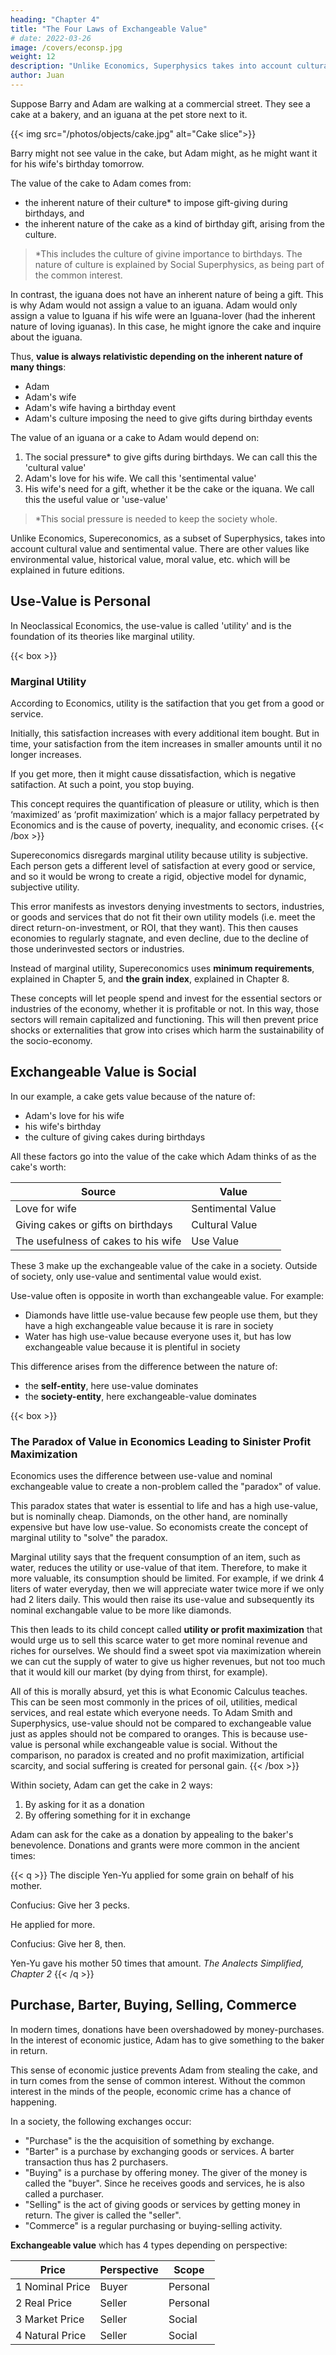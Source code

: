 ```yaml
---
heading: "Chapter 4"
title: "The Four Laws of Exchangeable Value"
# date: 2022-03-26
image: /covers/econsp.jpg
weight: 12
description: "Unlike Economics, Superphysics takes into account cultural value and sentimental value. There are other values like environmental value, historical value, moral value, etc. which will be explained in future editions."
author: Juan
---
```



Suppose Barry and Adam are walking at a commercial street. They see a cake at a bakery, and an iguana at the pet store next to it. 


{{< img src="/photos/objects/cake.jpg" alt="Cake slice">}}

  
Barry might not see value in the cake, but Adam might, as he might want it for his wife's birthday tomorrow. 

The value of the cake to Adam comes from:
- the inherent nature of their culture* to impose gift-giving during birthdays, and
- the inherent nature of the cake as a kind of birthday gift, arising from the culture.  
<!--    dharma or tao (nature) of
- the tao (nature) of the cake as being a kind of gift.  -->

> *This includes the culture of givine importance to birthdays. The nature of culture is explained by Social Superphysics, as being part of the common interest.


In contrast, the iguana does not have an inherent nature of being a gift. This is why Adam would not assign a value to an iguana. Adam would only assign a value to Iguana if his wife were an Iguana-lover (had the inherent nature of loving iguanas). In this case, he might ignore the cake and inquire about the iguana.

<!-- This tao is not present in Mr. A and so he sees no value in the cake.   -->

Thus, **value is always relativistic depending on the inherent nature of many things**:
- Adam
- Adam's wife
- Adam's wife having a birthday event
- Adam's culture imposing the need to give gifts during birthday events

The value of an iguana or a cake to Adam would depend on:

1. The social pressure* to give gifts during birthdays. We can call this the 'cultural value'
2. Adam's love for his wife. We call this 'sentimental value'
3. His wife's need for a gift, whether it be the cake or the iquana. We call this the useful value or 'use-value' 

> *This social pressure is needed to keep the society whole. 


Unlike Economics, Supereconomics, as a subset of Superphysics, takes into account cultural value and sentimental value. There are other values like environmental value, historical value, moral value, etc. which will be explained in future editions.  


## Use-Value is Personal

In Neoclassical Economics, the use-value is called 'utility' and is the foundation of its theories like marginal utility.


{{< box >}}
### Marginal Utility

According to Economics, utility is the satifaction that you get from a good or service.

Initially, this satisfaction increases with every additional item bought. But in time, your satisfaction from the item increases in smaller amounts until it no longer increases.

<!-- At this point, you say you have all the items that you need.  -->

If you get more, then it might cause dissatisfaction, which is negative satifaction. At such a point, you stop buying. 

This concept requires the quantification of pleasure or utility, which is then ‘maximized’ as ‘profit maximization’ which is a major  fallacy perpetrated by Economics and is the cause of poverty, inequality, and economic crises. 
{{< /box >}}

<!--  to the general society and the personal self, just as energy has a general and special relativity.  -->

Supereconomics disregards marginal utility because utility is subjective. Each person gets a different level of satisfaction at every good or service, and so it would be wrong to create a rigid, objective model for dynamic, subjective utility. 

This error manifests as investors denying investments to sectors, industries, or goods and services that do not fit their own utility models (i.e. meet the direct return-on-investment, or ROI, that they want). This then causes economies to regularly stagnate, and even decline, due to the decline of those underinvested sectors or industries. 

Instead of marginal utility, Supereconomics uses **minimum requirements**, explained in Chapter 5, and **the grain index**, explained in Chapter 8.  

These concepts will let people spend and invest for the essential sectors or industries of the economy, whether it is profitable or not. In this way, those sectors will remain capitalized and functioning. This will then prevent price shocks or externalities that grow into crises which harm the sustainability of the socio-economy.

<!-- This value is called **use-value** or  in Economics. Superphysics allows sentimental value, but since the mechanism to objectively compare sentiments is not yet established*, we shall stick to use-value. 
> *We're working on that too -->


## Exchangeable Value is Social
<!-- Purchase Versus Buying -->

In our example, a cake gets value because of the nature of:
- Adam's love for his wife
- his wife's birthday
- the culture of giving cakes during birthdays

All these factors go into the value of the cake which Adam thinks of as the cake's worth:

Source | Value
--- | ---
Love for wife | Sentimental Value
Giving cakes or gifts on birthdays | Cultural Value
The usefulness of cakes to his wife | Use Value


These 3 make up the exchangeable value of the cake in a society. Outside of society, only use-value and sentimental value would exist. 

Use-value often is opposite in worth than exchangeable value. For example:
- Diamonds have little use-value because few people use them, but they have a high exchangeable value because it is rare in society
- Water has high use-value because everyone uses it, but has low exchangeable value because it is plentiful in society

This difference arises from the difference between the nature of:
- the **self-entity**, here use-value dominates
- the **society-entity**, here exchangeable-value dominates


{{< box >}}
### The Paradox of Value in Economics Leading to Sinister Profit Maximization

Economics uses the difference between use-value and nominal exchangeable value to create a non-problem called the "paradox" of value.

This paradox states that water is essential to life and has a high use-value, but is nominally cheap. Diamonds, on the other hand, are nominally expensive but have low use-value. So economists create the concept of marginal utility to "solve" the paradox.

Marginal utility says that the frequent consumption of an item, such as water, reduces the utility or use-value of that item. Therefore, to make it more valuable, its consumption should be limited. For example, if we drink 4 liters of water everyday, then we will appreciate water twice more if we only had 2 liters daily. This would then raise its use-value and subsequently its nominal exchangable value to be more like diamonds.

This then leads to its child concept called **utility or profit maximization** that would urge us to sell this scarce water to get more nominal revenue and riches for ourselves. We should find a sweet spot via maximization wherein we can cut the supply of water to give us higher revenues, but not too much that it would kill our market (by dying from thirst, for example).

All of this is morally absurd, yet this is what Economic Calculus teaches. This can be seen most commonly in the prices of oil, utilities, medical services, and real estate which everyone needs. To Adam Smith and Superphysics, use-value should not be compared to exchangeable value just as apples should not be compared to oranges. This is because use-value is personal while exchangeable value is social. Without the comparison, no paradox is created and no profit maximization, artificial scarcity, and social suffering is created for personal gain.
{{< /box >}}
<!--   use-value is determined by the wife's need or want to receive a cake on her birthday. The subjective use-value is therefore the most critical part of the value of the cake. -->

Within society, Adam can get the cake in 2 ways:

1. By asking for it as a donation
2. By offering something for it in exchange


<!-- But Adam normally cannot come up to the baker and simply ask for the cake. --> 

Adam can ask for the cake as a donation by appealing to the baker's benevolence. Donations and grants were more common in the ancient times:

{{< q >}}
The disciple Yen-Yu applied for some grain on behalf of his mother. 

<p>Confucius: Give her 3 pecks.</p>

He applied for more. 

<p>Confucius: Give her 8, then.</p>

Yen-Yu gave his mother 50 times that amount.
<cite>The Analects Simplified, Chapter 2</cite>
{{< /q >}}


## Purchase, Barter, Buying, Selling, Commerce 

In modern times, donations have been overshadowed by money-purchases. In the interest of economic justice, Adam has to give something to the baker in return.

This sense of economic justice prevents Adam from stealing the cake, and in turn comes from the sense of common interest. Without the common interest in the minds of the people, economic crime has a chance of happening. 

In a society, the following exchanges occur:

- "Purchase" is the the acquisition of something by exchange. 
- "Barter" is a purchase by exchanging goods or services. A barter transaction thus has 2 purchasers. 
- "Buying" is a purchase by offering money. The giver of the money is called the "buyer". Since he receives goods and services, he is also called a purchaser. 
- "Selling" is the act of giving goods or services by getting money in return. The giver is called the "seller". 
- "Commerce" is a regular purchasing or buying-selling activity. 

**Exchangeable value** which has 4 types depending on perspective:

Price | Perspective | Scope
--- | --- | ---
1 Nominal Price | Buyer | Personal
2 Real Price | Seller | Personal
3 Market Price | Seller | Social
4 Natural Price | Seller | Social



<!-- Presenting: The Four Economies
Mar 14, 2019 · 4 min read

In a previous post, I explained the Ideology Matrix which classifies ideas based on its selfishness (ego) or unselfishness (non-ego), and objectiveness or non-objectiveness.

In this post, we will apply it on economic systems so that we can properly divide or compartmentalize any economy so that it will be easier to build or troubleshoot. This is similar to how cars have a transmission system, electrical system, suspension system, etc. and how the human body has a nervous system, digestive system, reproductive system, etc. This division helps in specialization so that an electrician can work on a car’s electrical issues and a physical therapist can work on a person’s muscular problems, leading to faster repair or healing.
Applying our matrix onto economic systems creates four logical divisions which we call the four economies:
Abstract or Subjective small-scale: we call this the personal economy (from Greek this roughly translates to personal home management)
Abstract or Subjective large-scale: we call this the social economy (the management of the homes of everyone taken together)
Tangible or Objective small-scale: we call this the micro economy (or small house management)
Tangible or Objective large-scale: we call this the macro economy (large house management)
Note that the first two refer to home, an abstract concept, while the latter two refer to house, a physical thing. Note also that while Economics only deals with the physical objective aspects of resource allocation, SORAnomics deals with the psychological and emotional aspects, because it is rooted in metaphysics or moral philosophy*.


The four economies are based on the direction of the metaphysical human mind within physical reality, with regard to physical resources. Its goal is to strike a balance, or for minds to have a well-rounded direction in maintaining its physical existence (i.e. to not endanger the existence of other entities that want to share in the experience of that physical reality)
*Moral Philosophy was a branch that was heavily espoused by the European Enlightenment (from roughly 1600 to 1800 AD) and Asian Enlightenment (Buddha, Mahavira, Lao Tzu from 600 to 400 BC, also roughly 200 years). It was neglected during the material-loving Industrial revolution that created dialectical materialism (leading to communism) and utilitarianism (leading to neoliberalism), among others. We use home and house to represent the metaphysical and physical aspects of societies respectively.
When the element of time and our grain index is applied to the four economies of a society, we get a map of its economic social cycle:


The economic social cycles show how society-organisms try to find balance in the physical world to maintain their physical existence. A society might find balance after a hundred years of struggle, only for that balance to be dislodged by a foreign society.
This economic social cycle can then shed light on a society’s general social cycle which can then help predict the events that will happen in each society. (Recall that we view a society as a metaphysical organism made of a collection of metaphysical souls bound by allegiance or willful subordination or reduced ego)

Since Economics was built as a science of the industrial revolution, it focuses only on objective aspects, most commonly using money as the measure of the goodness or badness of an economy. It has no moral philosophy to back it up, or any way to predict social movements, very different from the original political economy which was based on legal studies and moral philosophy*.
*David Hume correctly said that laws are based on morals and morals are based on feelings and not on reason). The lack of moral philosophy since then had resulted in world wars, externalities, environmental destruction, modern slavery, etc.
As proof, note the difference between unenlightened economists:
progress has.. (questioned) whether it is.. impossible that all should start in the world with a fair chance.. The question cannot be fully answered by economic science. For the answer depends.. on the moral and political capabilities of human nature (which) the economist has no.. special.. information (Marshall)
John D. Rockefeller’s dog may receive the milk that a poor child needs to avoid rickets. Why? Because supply and demand are working badly? No. Because they are doing what they are designed to do, putting goods in the hands of those who can pay the most.(Samuelson)
versus an enlightened economist:
Political œconomy..proposes to enrich both the people and the sovereign.” (Book 4, Adam Smith) In every civilized society..there were always two..systems of morality.. (Book 5) No society can surely be flourishing and happy, of which the greater part of the members are poor and miserable. It is but equity, besides, that they who feed, cloath and lodge the people, should have such a share of the produce of their own labour as to be themselves tolerably well fed, clothed, and lodged.(Book 1)
In future posts, I will define the personal and social economies in more detail. Generally, the ideas behind the personal economy are sourced from Hume’s Treatise of Human Nature which then lead to the micro economy via Books 1 and 2 of The Wealth of Nations, while the ideas for the social economy are sourced from Adam Smith’s Theory of Moral Sentiments which lead to Books 3 to 5 of The Wealth of Nations. You could probably say that the personal economy is welfare economics with a new moral base, and that the social economy is behavioral economics with metaphysics as its foundation (or the dynamics of the metaphysical soul, as opposed to the dynamics of the physical brain). All four economies then work together to ensure wealth for everyone, leading to the happiness of all (even the plants and animals that exist with humans).
 -->